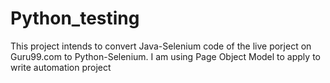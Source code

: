 # Python_testing

This project intends to convert Java-Selenium code of the live porject on Guru99.com to Python-Selenium.
I am using Page Object Model to apply to write automation project
